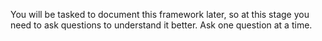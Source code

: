 You will be tasked to document this framework later, so at this stage you need to ask questions to understand it better. Ask one question at a time.

